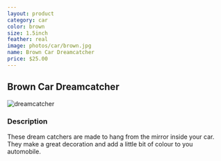 ```yaml
---
layout: product
category: car
color: brown
size: 1.5inch
feather: real
image: photos/car/brown.jpg
name: Brown Car Dreamcatcher
price: $25.00
---
```

## Brown Car Dreamcatcher

![dreamcatcher]({{site.baseurl}}/images/photos/car/brown.jpg)

### Description

These dream catchers are made to hang from the mirror inside your car. They make a great decoration and add a little bit of colour to you automobile.
